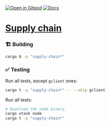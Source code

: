 [![Open in Gitpod](https://img.shields.io/badge/Open_in-Gitpod-white?logo=gitpod)](https://gitpod.io/#FOLDER=supply-chain/https://github.com/gear-foundation/dapps)
[![Docs](https://img.shields.io/github/actions/workflow/status/gear-foundation/dapps/contracts.yml?logo=rust&label=docs)](https://dapps.gear.rs/supply_chain_io)

# [Supply chain](https://wiki.gear-tech.io/docs/examples/Infra/supply-chain)

### 🏗️ Building

```sh
cargo b -p "supply-chain*"
```

### ✅ Testing

Run all tests, except `gclient` ones:
```sh
cargo t -p "supply-chain*" -- --skip gclient
```

Run all tests:
```sh
# Download the node binary.
cargo xtask node
cargo t -p "supply-chain*"
```
